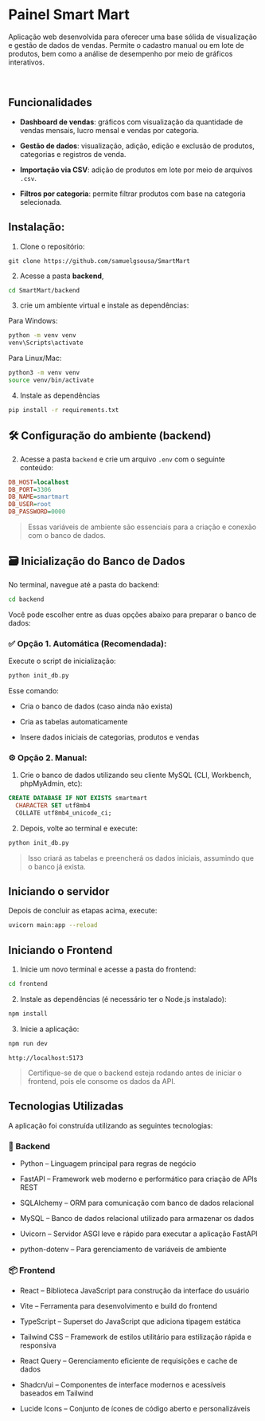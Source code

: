 # Painel Smart Mart

Aplicação web desenvolvida para oferecer uma base sólida de visualização e gestão de dados de vendas. Permite o cadastro manual ou em lote de produtos, bem como a análise de desempenho por meio de gráficos interativos.

<br>

## Funcionalidades

- **Dashboard de vendas**: gráficos com visualização da quantidade de vendas mensais, lucro mensal e vendas por categoria.

- **Gestão de dados**: visualização, adição, edição e exclusão de produtos, categorias e registros de venda.

- **Importação via CSV**: adição de produtos em lote por meio de arquivos `.csv`.

- **Filtros por categoria**: permite filtrar produtos com base na categoria selecionada.


## Instalação:

1. Clone o repositório:

`git clone https://github.com/samuelgsousa/SmartMart`

2. Acesse a pasta **backend**, 

```bash
cd SmartMart/backend
```

3. crie um ambiente virtual e instale as dependências:

Para Windows:

```bash
python -m venv venv
venv\Scripts\activate
```

Para Linux/Mac:

```bash
python3 -m venv venv
source venv/bin/activate
```

4. Instale as dependências

```bash
pip install -r requirements.txt
```


## 🛠️ Configuração do ambiente (backend)

2. Acesse a pasta `backend` e crie um arquivo `.env` com o seguinte conteúdo:

```ini
DB_HOST=localhost
DB_PORT=3306
DB_NAME=smartmart
DB_USER=root
DB_PASSWORD=0000
```

> Essas variáveis de ambiente são essenciais para a criação e conexão com o banco de dados.

## 🗃️ Inicialização do Banco de Dados

No terminal, navegue até a pasta do backend:

```bash
cd backend
```

Você pode escolher entre as duas opções abaixo para preparar o banco de dados:

### ✅ Opção 1. Automática (Recomendada):

Execute o script de inicialização:

```bash
python init_db.py
```

Esse comando:

- Cria o banco de dados (caso ainda não exista)

- Cria as tabelas automaticamente

- Insere dados iniciais de categorias, produtos e vendas


### ⚙️ Opção 2. Manual:

1. Crie o banco de dados utilizando seu cliente MySQL (CLI, Workbench, phpMyAdmin, etc):

```sql
CREATE DATABASE IF NOT EXISTS smartmart
  CHARACTER SET utf8mb4
  COLLATE utf8mb4_unicode_ci;
```

2. Depois, volte ao terminal e execute:

```bash
python init_db.py
```

>Isso criará as tabelas e preencherá os dados iniciais, assumindo que o banco já exista.



## Iniciando o servidor

Depois de concluir as etapas acima, execute:

```bash
uvicorn main:app --reload
```

## Iniciando o Frontend

1. Inicie um novo terminal e acesse a pasta do frontend:

```bash
cd frontend
```

2. Instale as dependências (é necessário ter o Node.js instalado):

```bash
npm install
```

3. Inicie a aplicação:

```bash
npm run dev
```

```
http://localhost:5173
```

> Certifique-se de que o backend esteja rodando antes de iniciar o frontend, pois ele consome os dados da API.

## Tecnologias Utilizadas

A aplicação foi construída utilizando as seguintes tecnologias:

### 🧠 Backend

- Python – Linguagem principal para regras de negócio

- FastAPI – Framework web moderno e performático para criação de APIs REST

- SQLAlchemy – ORM para comunicação com banco de dados relacional

- MySQL – Banco de dados relacional utilizado para armazenar os dados

- Uvicorn – Servidor ASGI leve e rápido para executar a aplicação FastAPI

- python-dotenv – Para gerenciamento de variáveis de ambiente

### 📦 Frontend

- React – Biblioteca JavaScript para construção da interface do usuário

- Vite – Ferramenta para desenvolvimento e build do frontend

- TypeScript – Superset do JavaScript que adiciona tipagem estática

- Tailwind CSS – Framework de estilos utilitário para estilização rápida e responsiva

- React Query – Gerenciamento eficiente de requisições e cache de dados

- Shadcn/ui – Componentes de interface modernos e acessíveis baseados em Tailwind

- Lucide Icons – Conjunto de ícones de código aberto e personalizáveis